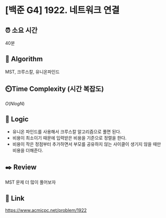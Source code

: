 # [백준 G4] 1922. 네트워크 연결
 
## ⏰  **소요 시간**
40분

## :pushpin: **Algorithm**
MST, 크루스칼, 유니온파인드

## ⏲️**Time Complexity (시간 복잡도)**
$O(N logN)$

## :round_pushpin: **Logic**
- 유니온 파인드를 사용해서 크루스칼 알고리즘으로 풀면 된다.
- 비용이 최소이기 때문에 입력받은 비용을 기준으로 정렬을 한다.
- 비용이 작은 정점부터 추가하면서 부모를 공유하지 않는 사이클이 생기지 않을 때만 비용을 더해준다.

## :black_nib: **Review**
MST 문제 더 많이 풀어보자

## 📡 Link
https://www.acmicpc.net/problem/1922
